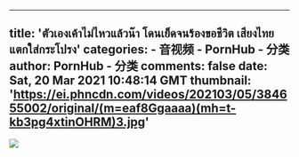 
---
title: 'ตัวเองเค้าไม่ไหวแล้วน๊า โดนเย็ดจนร้องขอชีวิต เสียงไทย แตกใส่กระโปรง'
categories: 
    - 音视频
    - PornHub - 分类
author: PornHub - 分类
comments: false
date: Sat, 20 Mar 2021 10:48:14 GMT
thumbnail: 'https://ei.phncdn.com/videos/202103/05/384655002/original/(m=eaf8Ggaaaa)(mh=t-kb3pg4xtinOHRM)3.jpg'
---

<div>   
<img src="https://ei.phncdn.com/videos/202103/05/384655002/original/(m=eaf8Ggaaaa)(mh=t-kb3pg4xtinOHRM)3.jpg" referrerpolicy="no-referrer">  
</div>
            